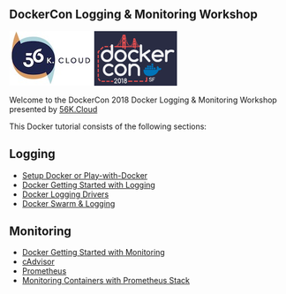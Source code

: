 ## DockerCon Logging & Monitoring Workshop

<img src="https://raw.githubusercontent.com/56kcloud/Training/master/img/56k.jpg" alt="56K.Cloud Logo" width="150" height="99"> <img src="https://raw.githubusercontent.com/56kcloud/Training/master/img/dockercon-2018-logo.png" alt="DockerCon 2018 San Francisco Logo" width="150" height="99">

Welcome to the DockerCon 2018 Docker Logging & Monitoring Workshop presented by [56K.Cloud](https://www.56k.cloud)

This Docker tutorial consists of the following sections:

## Logging

* [Setup Docker or Play-with-Docker](./logging/setup.md)
* [Docker Getting Started with Logging](./logging/getting-started.md)
* [Docker Logging Drivers](./logging/log-drivers.md)
* [Docker Swarm & Logging ](./logging/swarm-logs.md)

## Monitoring

* [Docker Getting Started with Monitoring](./monitoring/stats.md)
* [cAdvisor](./monitoring/cadvisor.md)
* [Prometheus](./monitoring/prometheus.md)
* [Monitoring Containers with Prometheus Stack](./monitoring/monitoring-stack.md)
